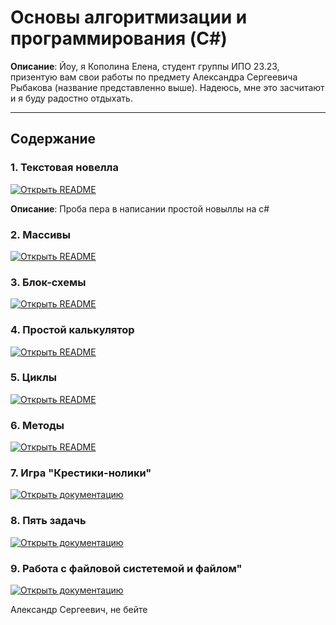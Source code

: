 # Основы алгоритмизации и программирования (C#)

**Описание**: Йоу, я Кополина Елена, студент группы ИПО 23.23, призентую вам свои работы по предмету Александра Сергеевича Рыбакова (название представленно выше). Надеюсь, мне это засчитают и я буду радостно отдыхать.

---

##  Содержание 
### 1. Текстовая новелла
[![Открыть README](https://img.shields.io/badge/Документация-Новеллчк-red)](https://github.com/lkaboba27/-/tree/Novel)

**Описание**: Проба пера в написании простой новыллы на c#

### 2. Массивы
[![Открыть README](https://img.shields.io/badge/Документация-Массивчики-orange)](https://github.com/lkaboba27/-/tree/arrays)

### 3. Блок-схемы
[![Открыть README](https://img.shields.io/badge/Документация-Блочки--схемы-yellow)](https://github.com/lkaboba27/-/tree/block)

### 4. Простой калькулятор
[![Открыть README](https://img.shields.io/badge/Документация-Калькулятор-green)](https://github.com/lkaboba27/-/tree/consol_colc)

### 5. Циклы
[![Открыть README](https://img.shields.io/badge/Документация-Циклички-blue)](https://github.com/lkaboba27/-/tree/cycles)

### 6. Методы
[![Открыть README](https://img.shields.io/badge/Документация-Методи-purple)](https://github.com/lkaboba27/-/tree/methods)

### 7. Игра "Крестики-нолики"
[![Открыть документацию](https://img.shields.io/badge/_Документация-Крестик_нолик_-white)](https://github.com/lkaboba27/-/tree/ticc_tac_toe)

### 8. Пять задачь
[![Открыть документацию](https://img.shields.io/badge/_Документация-Крестик_нолик_-b0b7c6)](https://github.com/lkaboba27/-/tree/five-zadachi)

### 9. Работа с файловой систетемой и файлом"
[![Открыть документацию](https://img.shields.io/badge/_Документация-Крестик_нолик_-baacc7)](https://github.com/lkaboba27/-/tree/file_sistem)



Александр Сергеевич, не бейте 
